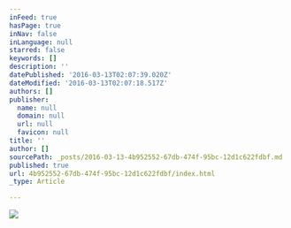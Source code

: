 ```yaml
---
inFeed: true
hasPage: true
inNav: false
inLanguage: null
starred: false
keywords: []
description: ''
datePublished: '2016-03-13T02:07:39.020Z'
dateModified: '2016-03-13T02:07:18.517Z'
authors: []
publisher:
  name: null
  domain: null
  url: null
  favicon: null
title: ''
author: []
sourcePath: _posts/2016-03-13-4b952552-67db-474f-95bc-12d1c622fdbf.md
published: true
url: 4b952552-67db-474f-95bc-12d1c622fdbf/index.html
_type: Article

---
```

![](https://the-grid-user-content.s3-us-west-2.amazonaws.com/511fe3ef-a8e1-4b39-8ab7-a5a90f59b327.jpg)